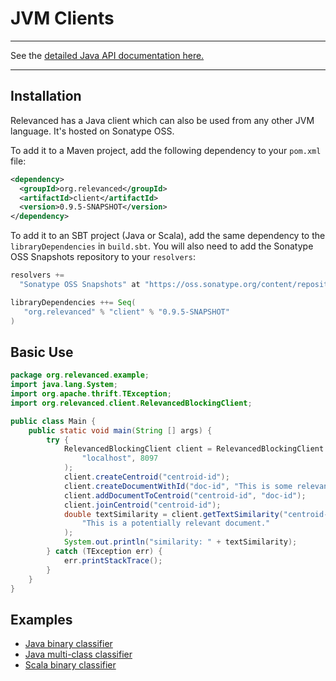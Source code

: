 # JVM Clients

---

See the [detailed Java API documentation here.](../api/java_api.md)

---

## Installation

Relevanced has a Java client which can also be used from any other JVM language.  It's hosted on Sonatype OSS.

To add it to a Maven project, add the following dependency to your `pom.xml` file:
```xml
<dependency>
  <groupId>org.relevanced</groupId>
  <artifactId>client</artifactId>
  <version>0.9.5-SNAPSHOT</version>
</dependency>
```

To add it to an SBT project (Java or Scala), add the same dependency to the `libraryDependencies` in `build.sbt`.  You will also need to add the Sonatype OSS Snapshots repository to your `resolvers`:

```scala
resolvers +=
  "Sonatype OSS Snapshots" at "https://oss.sonatype.org/content/repositories/snapshots"

libraryDependencies ++= Seq(
   "org.relevanced" % "client" % "0.9.5-SNAPSHOT"
)

```

## Basic Use

```java
package org.relevanced.example;
import java.lang.System;
import org.apache.thrift.TException;
import org.relevanced.client.RelevancedBlockingClient;

public class Main {
    public static void main(String [] args) {
        try {
            RelevancedBlockingClient client = RelevancedBlockingClient.connect(
                "localhost", 8097
            );
            client.createCentroid("centroid-id");
            client.createDocumentWithId("doc-id", "This is some relevant text");
            client.addDocumentToCentroid("centroid-id", "doc-id");
            client.joinCentroid("centroid-id");
            double textSimilarity = client.getTextSimilarity("centroid-id",
                "This is a potentially relevant document."
            );
            System.out.println("similarity: " + textSimilarity);
        } catch (TException err) {
            err.printStackTrace();
        }
    }
}
```

## Examples

* [Java binary classifier](../examples/java-binary-classifier.md)
* [Java multi-class classifier](../examples/java-multiclass-classifier.md)
* [Scala binary classifier](../examples/scala-binary-classifier.md)

